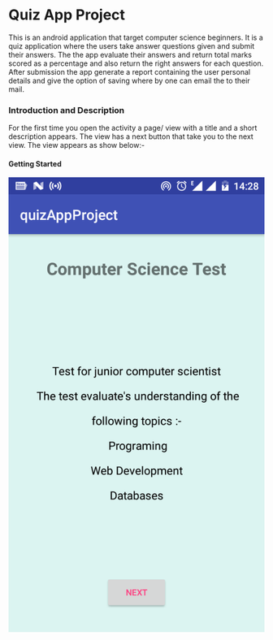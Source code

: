 # Quiz App Project
This is an android application that target computer science beginners. 
It is a quiz application where the users take answer questions given and submit their answers.
The the app evaluate their answers and return total marks scored as a percentage and also
return the right answers for each question.
After submission the app generate a report containing the user personal details and give the option
of saving where by one can email the to their mail.

### Introduction and Description
For the first time you open the activity a page/ view with a title and a short description appears.
The view has a next button that take you to the next view.
The view appears as show below:-   
#### Getting Started  
<img src ="screenShots\quiz_app_description.png" alt= "ScreenShots"/>   
